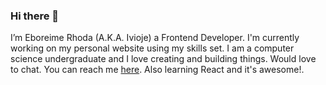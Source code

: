 ### Hi there 👋
I’m Eboreime Rhoda (A.K.A. Ivioje) a Frontend Developer. I'm currently working on my personal website using my skills set. I am a computer science undergraduate and I love creating and building things. Would love to chat. You can reach me [here](https://twitter.com/DOctDevv). Also learning React and it's awesome!.
